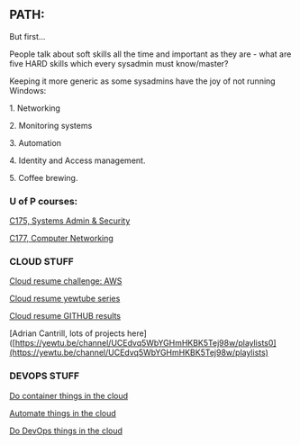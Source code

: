## PATH:

But first...

People talk about soft skills all the time and important as they are - what are five HARD skills which every sysadmin must know/master?

Keeping it more generic as some sysadmins have the joy of not running Windows:

1. Networking

2. Monitoring systems

3. Automation

4. Identity and Access management.

5. Coffee brewing.

### U of P courses:

[C175, Systems Admin & Security](https://cyberlab.pacific.edu/courses/comp175)

[C177, Computer Networking](https://cyberlab.pacific.edu/courses/comp177)

### CLOUD STUFF

[Cloud resume challenge: AWS](https://cloudresumechallenge.dev/docs/the-challenge/aws/)

[Cloud resume yewtube series](https://yewtu.be/playlist?list=PLEk97Q5Nj5oesA1WNk7DzaUpZUnCsQFVQ)

[Cloud resume GITHUB results](https://github.com/search?q=cloud+resume+challenge)

[Adrian Cantrill, lots of projects here]([https://yewtu.be/channel/UCEdvq5WbYGHmHKBK5Tej98w/playlists0](https://yewtu.be/channel/UCEdvq5WbYGHmHKBK5Tej98w/playlists)

### DEVOPS STUFF

[Do container things in the cloud](https://trello.com/c/url2CzLY)

[Automate things in the cloud](https://trello.com/c/uGeLMX9m)

[Do DevOps things in the cloud](https://trello.com/c/MEZ7CTvg)

